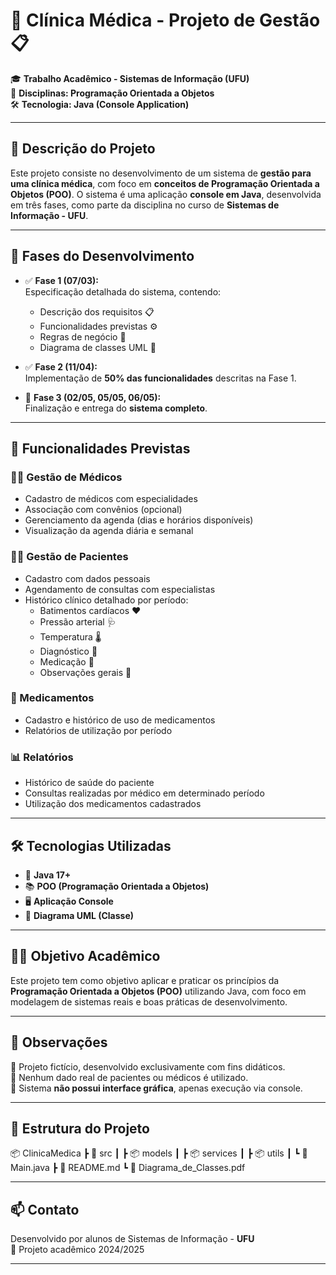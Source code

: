 # 🏥 Clínica Médica - Projeto de Gestão 📋

🎓 **Trabalho Acadêmico - Sistemas de Informação (UFU)**  
📅 **Disciplinas: Programação Orientada a Objetos**  
🛠️ **Tecnologia: Java (Console Application)**

---

## 📌 Descrição do Projeto

Este projeto consiste no desenvolvimento de um sistema de **gestão para uma clínica médica**, com foco em **conceitos de Programação Orientada a Objetos (POO)**. O sistema é uma aplicação **console em Java**, desenvolvida em três fases, como parte da disciplina no curso de **Sistemas de Informação - UFU**.

---

## 🔄 Fases do Desenvolvimento

- ✅ **Fase 1 (07/03):**  
  Especificação detalhada do sistema, contendo:
  - Descrição dos requisitos 📋
  - Funcionalidades previstas ⚙️
  - Regras de negócio 📑
  - Diagrama de classes UML 🧩

- ✅ **Fase 2 (11/04):**  
  Implementação de **50% das funcionalidades** descritas na Fase 1.

- 🔄 **Fase 3 (02/05, 05/05, 06/05):**  
  Finalização e entrega do **sistema completo**.

---

## 🧠 Funcionalidades Previstas

### 👨‍⚕️ Gestão de Médicos
- Cadastro de médicos com especialidades
- Associação com convênios (opcional)
- Gerenciamento da agenda (dias e horários disponíveis)
- Visualização da agenda diária e semanal

### 🧍‍♂️ Gestão de Pacientes
- Cadastro com dados pessoais
- Agendamento de consultas com especialistas
- Histórico clínico detalhado por período:
  - Batimentos cardíacos ❤️
  - Pressão arterial 🩺
  - Temperatura 🌡️
  - Diagnóstico 🧾
  - Medicação 💊
  - Observações gerais 📝

### 💊 Medicamentos
- Cadastro e histórico de uso de medicamentos
- Relatórios de utilização por período

### 📊 Relatórios
- Histórico de saúde do paciente
- Consultas realizadas por médico em determinado período
- Utilização dos medicamentos cadastrados

---

## 🛠️ Tecnologias Utilizadas

- 🧪 **Java 17+**
- 📚 **POO (Programação Orientada a Objetos)**
- 🖥️ **Aplicação Console**
- 📄 **Diagrama UML (Classe)**

---

## 🧑‍💻 Objetivo Acadêmico

Este projeto tem como objetivo aplicar e praticar os princípios da **Programação Orientada a Objetos (POO)** utilizando Java, com foco em modelagem de sistemas reais e boas práticas de desenvolvimento.

---

## 📝 Observações

🔸 Projeto fictício, desenvolvido exclusivamente com fins didáticos.  
🔸 Nenhum dado real de pacientes ou médicos é utilizado.  
🔸 Sistema **não possui interface gráfica**, apenas execução via console.

---

## 📁 Estrutura do Projeto

📦 ClinicaMedica ┣ 📂 src ┃ ┣ 📦 models ┃ ┣ 📦 services ┃ ┣ 📦 utils ┃ ┗ 📜 Main.java ┣ 📄 README.md ┗ 📄 Diagrama_de_Classes.pdf


---

## 📫 Contato

Desenvolvido por alunos de Sistemas de Informação - **UFU**  
📌 Projeto acadêmico 2024/2025

---

